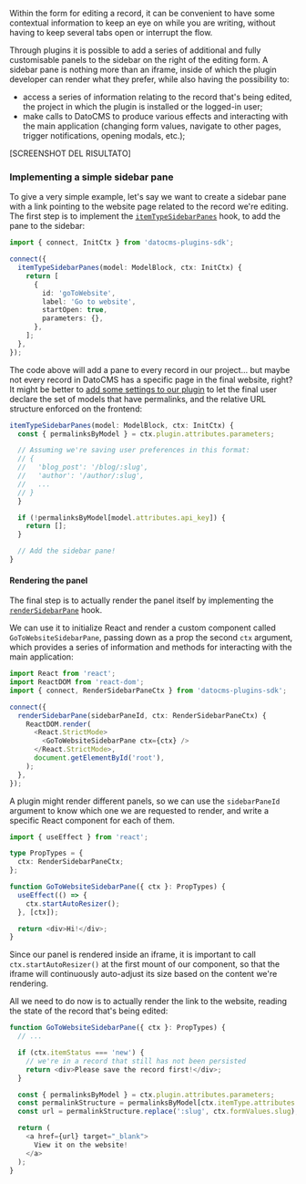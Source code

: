 Within the form for editing a record, it can be convenient to have some contextual information to keep an eye on while you are writing, without having to keep several tabs open or interrupt the flow.

Through plugins it is possible to add a series of additional and fully customisable panels to the sidebar on the right of the editing form. A sidebar pane is nothing more than an iframe, inside of which the plugin developer can render what they prefer, while also having the possibility to:

- access a series of information relating to the record that's being edited, the project in which the plugin is installed or the logged-in user;
- make calls to DatoCMS to produce various effects and interacting with the main application (changing form values, navigate to other pages, trigger notifications, opening modals, etc.);

[SCREENSHOT DEL RISULTATO]

### Implementing a simple sidebar pane

To give a very simple example, let's say we want to create a sidebar pane with a link pointing to the website page related to the record we're editing. The first step is to implement the [`itemTypeSidebarPanes`](#itemTypeSidebarPanes) hook, to add the pane to the sidebar:

```ts
import { connect, InitCtx } from 'datocms-plugins-sdk';

connect({
  itemTypeSidebarPanes(model: ModelBlock, ctx: InitCtx) {
    return [
      {
        id: 'goToWebsite',
        label: 'Go to website',
        startOpen: true,
        parameters: {},
      },
    ];
  },
});
```

The code above will add a pane to every record in our project... but maybe not every record in DatoCMS has a specific page in the final website, right? It might be better to [add some settings to our plugin](/docs/plugin-sdk/sdk/settings) to let the final user declare the set of models that have permalinks, and the relative URL structure enforced on the frontend:

```ts
itemTypeSidebarPanes(model: ModelBlock, ctx: InitCtx) {
  const { permalinksByModel } = ctx.plugin.attributes.parameters;

  // Assuming we're saving user preferences in this format:
  // {
  //   'blog_post': '/blog/:slug',
  //   'author': '/author/:slug',
  //   ...
  // }
  }

  if (!permalinksByModel[model.attributes.api_key]) {
    return [];
  }

  // Add the sidebar pane!
}
```

#### Rendering the panel

The final step is to actually render the panel itself by implementing the [`renderSidebarPane`](#renderSidebarPane) hook.

We can use it to initialize React and render a custom component called `GoToWebsiteSidebarPane`, passing down as a prop the second `ctx` argument, which provides a series of information and methods for interacting with the main application:

```ts
import React from 'react';
import ReactDOM from 'react-dom';
import { connect, RenderSidebarPaneCtx } from 'datocms-plugins-sdk';

connect({
  renderSidebarPane(sidebarPaneId, ctx: RenderSidebarPaneCtx) {
    ReactDOM.render(
      <React.StrictMode>
        <GoToWebsiteSidebarPane ctx={ctx} />
      </React.StrictMode>,
      document.getElementById('root'),
    );
  },
});
```

A plugin might render different panels, so we can use the `sidebarPaneId` argument to know which one we are requested to render, and write a specific React component for each of them.

```ts
import { useEffect } from 'react';

type PropTypes = {
  ctx: RenderSidebarPaneCtx;
};

function GoToWebsiteSidebarPane({ ctx }: PropTypes) {
  useEffect(() => {
    ctx.startAutoResizer();
  }, [ctx]);

  return <div>Hi!</div>;
}
```

Since our panel is rendered inside an iframe, it is important to call `ctx.startAutoResizer()` at the first mount of our component, so that the iframe will continuously auto-adjust its size based on the content we're rendering.

All we need to do now is to actually render the link to the website, reading the state of the record that's being edited:

```ts
function GoToWebsiteSidebarPane({ ctx }: PropTypes) {
  // ...

  if (ctx.itemStatus === 'new') {
    // we're in a record that still has not been persisted
    return <div>Please save the record first!</div>;
  }

  const { permalinksByModel } = ctx.plugin.attributes.parameters;
  const permalinkStructure = permalinksByModel[ctx.itemType.attributes.api_key];
  const url = permalinkStructure.replace(':slug', ctx.formValues.slug);

  return (
    <a href={url} target="_blank">
      View it on the website!
    </a>
  );
}
```
